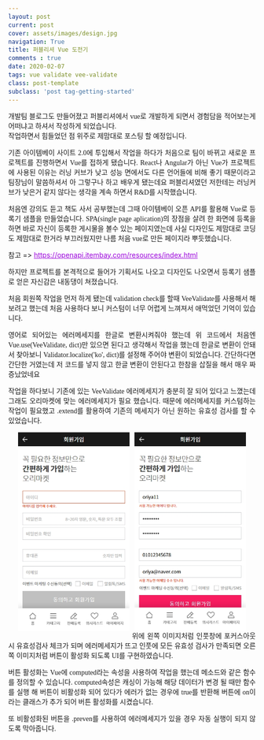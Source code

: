 ```yaml
---
layout: post
current: post
cover: assets/images/design.jpg
navigation: True
title: 퍼블리셔 Vue 도전기
comments : true
date: 2020-02-07
tags: vue validate vee-validate
class: post-template
subclass: 'post tag-getting-started'
---
```


<p style="font-family:nanum;text-align:justify">
    개발팀 블로그도 만들어졌고 퍼블리셔에서 vue로 개발하게 되면서 경험담을 적어보는게 어떠냐고 하셔서 작성하게 되었습니다. <br/>
    작업하면서 힘들었던 점 위주로 제맘대로 포스팅 할 예정입니다.
</p>
<p style="font-family:nanum;text-align:justify">
    기존 아이템베이 사이트 2.0에 투입해서 작업을 하다가 처음으로 팀이 바뀌고 새로운 프로젝트를 진행하면서 Vue를 접하게 됐습니다.
    React나 Angular가 아닌 Vue가 프로젝트에 사용된 이유는 러닝 커브가 낮고 성능 면에서도 다른 언어들에 비해 좋기 때문이라고 팀장님이 말씀하셔서 
    아 그렇구나 하고 배우게 됐는데요
    퍼블리셔였던 저한테는 러닝커브가 낮은거 같지 않다는 생각을 계속 하면서 R&D를 시작했습니다.
</p>
<p style="font-family:nanum;text-align:justify">
    처음엔 강의도 듣고 책도 사서 공부했는데 그때 아이템베이 오픈 API를 활용해 Vue로 등록기 샘플을 만들었습니다.
    SPA(single page aplication)의 장점을 살려 한 화면에 등록을 하면 바로 자신이 등록한 게시물을 볼수 있는 페이지였는데
    사실 디자인도 제맘대로 코딩도 제맘대로 한거라 부끄러웠지만 나름 처음 vue로 만든 페이지라 뿌듯했습니다.
</p>
<p>참고 => <a href="https://openapi.itembay.com/resources/index.html" target="_balnk" style="color:#9c05dc">https://openapi.itembay.com/resources/index.html</a></p>

<p style="font-family:nanum;text-align:justify">
    하지만 프로젝트를 본격적으로 들어가 기획서도 나오고 디자인도 나오면서 등록기 샘플로 얻은 자신감은 내동댕이 쳐졌습니다.
</p>
<p style="font-family:nanum;text-align:justify">
    처음 회원쪽 작업을 먼저 하게 됐는데 validation check를 할때 VeeValidate를 사용해서 해보려고 했는데 처음 사용하다 보니 커스텀이 너무 어렵게 느껴져서
    애먹었던 기억이 있습니다.
</p>
<script src="https://gist.github.com/itembay/affdd9bc1bb24bc0acaa3a9c19fb1471.js"></script>
<p style="font-family:nanum;text-align:justify">
영어로 되어있는 에러메세지를 한글로 변환시켜줘야 했는데 위 코드에서 처음엔 Vue.use(VeeValidate, dict)만 있으면 된다고 생각해서 작업을 했는데 
한글로 변환이 안돼서 찾아보니 Validator.localize('ko', dict)를 설정해 주어야 변환이 되었습니다. 간단하다면 간단한 거였는데 저 코드를 넣지 않고 한글 변환이 안된다고 한참을 삽질을 해서 매우 짜증났었네요 
</p>
<script src="https://gist.github.com/itembay/a06bf4079935eea15909e22b57150a08.js"></script>
<p style="font-family:nanum;text-align:justify">
작업을 하다보니 기존에 있는 VeeValidate 에러메세지가 충분히 잘 되어 있다고 느꼈는데 그래도 오리마켓에 맞는 에러메세지가 필요 했습니다. 때문에 에러메세지를 커스텀하는 작업이 필요했고 .extend를 활용하여 기존의 메세지가 아닌 원하는 유효성 검사를 할 수 있었습니다.
</p>
<img src="../assets/images/ori_validate.jpg" style="width:45% !important;float:left;margin-right:1%;margin-left:4%;" /><img src="../assets/images/ori_validate2.jpg"  style="width:45% !important;float:left;margin-left:1%;margin-right:4%;" />
<p style="font-family:nanum;text-align:justify">    
    위에 왼쪽 이미지처럼 인풋창에 포커스아웃시 유효성검사 체크가 되며 에러메세지가 뜨고 인풋에 모든 유효성 검사가 만족되면 오른쪽 이미지처럼 버튼이 활성화 되도록 UI를 구현하였습니다.

</p>
<script src="https://gist.github.com/itembay/48e7643bf3354d79faf18418f204a380.js"></script>
<p style="font-family:nanum;text-align:justify">
    버튼 활성화는 Vue에 computed라는 속성을 사용하여 작업을 했는데 메소드와 같은 함수를 정의할 수 있습니다. computed속성은 캐싱이 가능해 해당 데이터가 변경 될 때만 함수를 실행 해 버튼이 비활성화 되어 있다가 에러가 없는 경우에 true를 반환해 버튼에 on이라는 클래스가 추가 되어 버튼 활성화를 시켰습니다.    
</p>
<script src="https://gist.github.com/itembay/7a533d54d8fca906e984e8c655703a0c.js"></script>
<p style="font-family:nanum;text-align:justify">
    또 비활성화된 버튼을 .preven를 사용하여 에러메세지가 있을 경우 자동 실행이 되지 않도록 막아줍니다.
</p>
